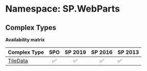 # Namespace: SP.WebParts

## Complex Types

**Availability matrix**

Complex Type | SPO | SP 2019 | SP 2016 | SP 2013
----------|:---:|:-------:|:-------:|:-------
[TileData](./ComplexTypes/TileData.md) | ✅ | ✅ | ✅ | ✅
